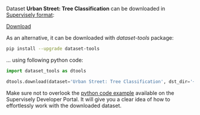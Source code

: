Dataset **Urban Street: Tree Classification** can be downloaded in [Supervisely format](https://developer.supervisely.com/api-references/supervisely-annotation-json-format):

 [Download](https://assets.supervisely.com/remote/eyJsaW5rIjogInMzOi8vc3VwZXJ2aXNlbHktZGF0YXNldHMvMjcyNV9VcmJhbiBTdHJlZXQ6IFRyZWUgQ2xhc3NpZmljYXRpb24vdXJiYW4tc3RyZWV0Oi10cmVlLWNsYXNzaWZpY2F0aW9uLURhdGFzZXROaW5qYS50YXIiLCAic2lnIjogIkJBV2svVjhwQlY4WWdEVXgxVFp0TFU1eUpkLzlxZTFNYWFReVJ6Mlo3REU9In0=?response-content-disposition=attachment%3B%20filename%3D%22urban-street%3A-tree-classification-DatasetNinja.tar%22)

As an alternative, it can be downloaded with *dataset-tools* package:
``` bash
pip install --upgrade dataset-tools
```

... using following python code:
``` python
import dataset_tools as dtools

dtools.download(dataset='Urban Street: Tree Classification', dst_dir='~/dataset-ninja/')
```
Make sure not to overlook the [python code example](https://developer.supervisely.com/getting-started/python-sdk-tutorials/iterate-over-a-local-project) available on the Supervisely Developer Portal. It will give you a clear idea of how to effortlessly work with the downloaded dataset.

